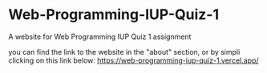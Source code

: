 # Web-Programming-IUP-Quiz-1
A website for Web Programming IUP Quiz 1 assignment

you can find the link to the website in the "about" section, or by simpli clicking on this link below:
https://web-programming-iup-quiz-1.vercel.app/
